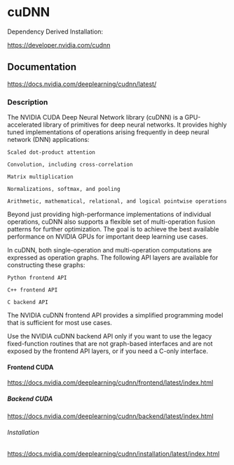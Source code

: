 # cuDNN

Dependency Derived Installation:

https://developer.nvidia.com/cudnn

## Documentation

https://docs.nvidia.com/deeplearning/cudnn/latest/

### Description

The NVIDIA CUDA Deep Neural Network library (cuDNN) is a GPU-accelerated library of primitives for deep neural networks. It provides highly tuned implementations of operations arising frequently in deep neural network (DNN) applications:

    Scaled dot-product attention

    Convolution, including cross-correlation

    Matrix multiplication

    Normalizations, softmax, and pooling

    Arithmetic, mathematical, relational, and logical pointwise operations

Beyond just providing high-performance implementations of individual operations, cuDNN also supports a flexible set of multi-operation fusion patterns for further optimization. The goal is to achieve the best available performance on NVIDIA GPUs for important deep learning use cases.

In cuDNN, both single-operation and multi-operation computations are expressed as operation graphs. The following API layers are available for constructing these graphs:

    Python frontend API

    C++ frontend API

    C backend API

The NVIDIA cuDNN frontend API provides a simplified programming model that is sufficient for most use cases.

Use the NVIDIA cuDNN backend API only if you want to use the legacy fixed-function routines that are not graph-based interfaces and are not exposed by the frontend API layers, or if you need a C-only interface.

#### Frontend CUDA

https://docs.nvidia.com/deeplearning/cudnn/frontend/latest/index.html

##### Backend CUDA

https://docs.nvidia.com/deeplearning/cudnn/backend/latest/index.html

###### Installation

https://docs.nvidia.com/deeplearning/cudnn/installation/latest/index.html

